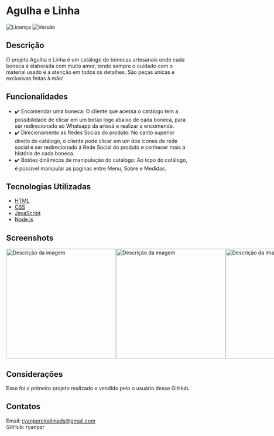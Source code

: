 # Agulha e Linha

![Licença](https://img.shields.io/badge/licença-MIT-brightgreen) ![Versão](https://img.shields.io/badge/versão-1.0.0-blue)

## Descrição

O projeto Agulha e Linha é um catálogo de bonecas artesanais onde cada boneca é elaborada com muito amor, tendo sempre o cuidado com o material usado e a atenção em todos os detalhes.
São peças únicas e exclusivas feitas à mão!

## Funcionalidades

- ✔️ Encomendar uma boneca: O cliente que acessa o catálogo tem a possibilidade de clicar em um botáo logo abaixo de cada boneca, para ser redirecionado ao Whatsapp da artesã e realizar a encomenda.
- ✔️ Direcionamento as Redes Socias do produto: No canto superior direito do catálogo, o cliente pode clicar em um dos ícones de rede social e ser redirecionado á Rede Social do produto e conhecer mais á história de cada boneca.
- ✔️ Botões dinâmicos de manipulação do catálogo: Ao topo do catálogo, é possivel manipular as paginas entre Menu, Sobre e Medidas.

## Tecnologias Utilizadas

- [HTML](https://developer.mozilla.org/en-US/docs/Web/HTML)
- [CSS](https://developer.mozilla.org/en-US/docs/Web/CSS)
- [JavaScript](https://developer.mozilla.org/en-US/docs/Web/JavaScript)
- [Node.js](https://nodejs.org/docs/latest/api/)

## Screenshots
<div style="display: flex;">
  <img src="https://readmeryanpzr.s3.sa-east-1.amazonaws.com/menu.jpg" alt="Descrição da imagem" width="300"/>
  <img src="https://readmeryanpzr.s3.sa-east-1.amazonaws.com/Imagem+do+WhatsApp+de+2024-09-19+%C3%A0(s)+20.17.32_75c5f1e6.jpg" alt="Descrição da imagem" width="300"/>
  <img src="https://readmeryanpzr.s3.sa-east-1.amazonaws.com/Imagem+do+WhatsApp+de+2024-09-19+%C3%A0(s)+20.17.32_e6e7f501.jpg" alt="Descrição da imagem" width="300"/>
</div>

## Considerações

Esse foi o primeiro projeto realizado e vendido pelo o usuário desse GitHub.

## Contatos

Email: ryanpereiralimads@gmail.com  
GitHub: ryanpzr


